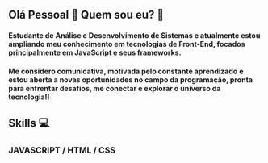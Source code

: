 ## Olá Pessoal 👋 Quem sou eu? 💓
#### Estudante de Análise e Desenvolvimento de Sistemas e atualmente estou ampliando meu conhecimento em tecnologias de Front-End, focados principalmente em JavaScript e seus frameworks. 

#### Me considero comunicativa, motivada pelo constante aprendizado e estou aberta a novas oportunidades no campo da programação, pronta para enfrentar desafios, me conectar e explorar o universo da tecnologia!!

## Skills 💻

### JAVASCRIPT / HTML / CSS

